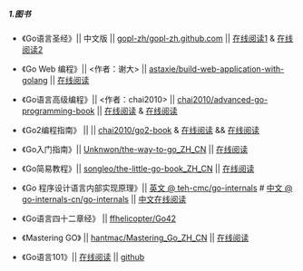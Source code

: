 ##### 1.图书

* 《Go语言圣经》|| 中文版 || [gopl-zh/gopl-zh.github.com](https://github.com/gopl-zh/gopl-zh.github.com) || [在线阅读1](https://github.com/gopl-zh/gopl-zh.github.com/blob/master/SUMMARY.md) & [在线阅读2](https://docs.hacknode.org/gopl-zh/ch0/ch0-01.html) 

* 《Go Web 编程》|| <作者：谢大> || [astaxie/build-web-application-with-golang](https://github.com/astaxie/build-web-application-with-golang) || [在线阅读](https://github.com/astaxie/build-web-application-with-golang/blob/master/zh/preface.md) 

* 《Go语言高级编程》|| <作者：chai2010> || [chai2010/advanced-go-programming-book](https://github.com/chai2010/advanced-go-programming-book) || [在线阅读](https://github.com/chai2010/advanced-go-programming-book/SUMMARY.md) & [在线阅读](https://chai2010.cn/advanced-go-programming-book/)  

* 《Go2编程指南》 || || [chai2010/go2-book](https://github.com/chai2010/go2-book) & [在线阅读](https://github.com/chai2010/go2-book/blob/master/SUMMARY.md) && [在线阅读](https://chai2010.cn/go2-book/)

* 《Go入门指南》|| [Unknwon/the-way-to-go_ZH_CN](https://github.com/Unknwon/the-way-to-go_ZH_CN) || [在线阅读](https://github.com/Unknwon/the-way-to-go_ZH_CN/TOC.md)   

* 《Go简易教程》|| [songleo/the-little-go-book_ZH_CN](https://github.com/songleo/the-little-go-book_ZH_CN) || [在线阅读](https://github.com/songleo/the-little-go-book_ZH_CN/README.md)   

* 《Go 程序设计语言内部实现原理》|| [英文 @ teh-cmc/go-internals](https://github.com/teh-cmc/go-internals) # [中文 @ go-internals-cn/go-internals](https://github.com/go-internals-cn/go-internals) || [中文在线阅读](https://github.com/go-internals-cn/go-internals)

* 《Go语言四十二章经》 || [ffhelicopter/Go42](https://github.com/ffhelicopter/Go42)

* 《Mastering GO》 || [hantmac/Mastering_Go_ZH_CN](https://github.com/hantmac/Mastering_Go_ZH_CN) || [在线阅读](https://wskdsgcf.gitbook.io/mastering-go-zh-cn/)

* 《Go语言101》|| [在线阅读](https://gfw.go101.org/article/101.html) || [github](https://github.com/go101/go101)
